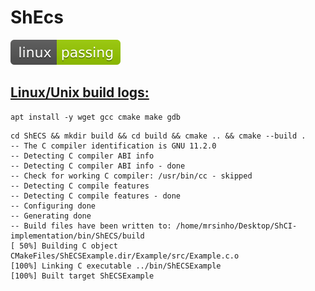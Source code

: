 # ShEcs
![linux_badge](linux-status.svg)
## [Linux/Unix build logs:](https://github.com/MrSinho/ShCI)
  
```bash$$shci call$$:
apt install -y wget gcc cmake make gdb
```

```bash$$shci call$$:
cd ShECS && mkdir build && cd build && cmake .. && cmake --build .
-- The C compiler identification is GNU 11.2.0
-- Detecting C compiler ABI info
-- Detecting C compiler ABI info - done
-- Check for working C compiler: /usr/bin/cc - skipped
-- Detecting C compile features
-- Detecting C compile features - done
-- Configuring done
-- Generating done
-- Build files have been written to: /home/mrsinho/Desktop/ShCI-implementation/bin/ShECS/build
[ 50%] Building C object CMakeFiles/ShECSExample.dir/Example/src/Example.c.o
[100%] Linking C executable ../bin/ShECSExample
[100%] Built target ShECSExample
